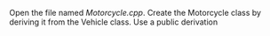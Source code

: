 Open the file named _Motorcycle.cpp_. Create the Motorcycle class by deriving it from the Vehicle class. Use a public derivation
